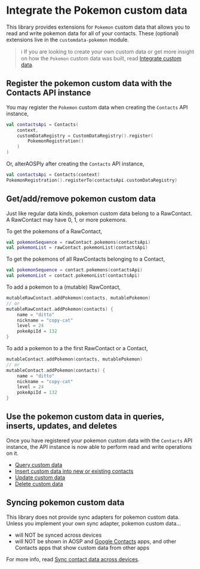# Integrate the Pokemon custom data

This library provides extensions for `Pokemon` custom data that allows you to read and write
pokemon data for all of your contacts. These (optional) extensions live in the 
`customdata-pokemon` module. 

> ℹ️ If you are looking to create your own custom data or get more insight on how the `Pokemon` 
> custom data was built, read [Integrate custom data](./../customdata/integrate-custom-data.md).

## Register the pokemon custom data with the Contacts API instance

You may register the `Pokemon` custom data when creating the `Contacts` API instance,

```kotlin
val contactsApi = Contacts(
    context,
    customDataRegistry = CustomDataRegistry().register(
        PokemonRegistration()
    )
)
```

Or, alterAOSPly after creating the `Contacts` API instance,

```kotlin
val contactsApi = Contacts(context)
PokemonRegistration().registerTo(contactsApi.customDataRegistry)
```

## Get/add/remove pokemon custom data

Just like regular data kinds, pokemon custom data belong to a RawContact. A RawContact may have 
0, 1, or more pokemons.

To get the pokemons of a RawContact,

```kotlin
val pokemonSequence = rawContact.pokemons(contactsApi)
val pokemonList = rawContact.pokemonList(contactsApi)
```

To get the pokemons of all RawContacts belonging to a Contact,

```kotlin
val pokemonSequence = contact.pokemons(contactsApi)
val pokemonList = contact.pokemonList(contactsApi)
```

To add a pokemon to a (mutable) RawContact,

```kotlin
mutableRawContact.addPokemon(contacts, mutablePokemon)
// or
mutableRawContact.addPokemon(contacts) {
    name = "ditto"
    nickname = "copy-cat"
    level = 24
    pokeApiId = 132
}
```

To add a pokemon to a the first RawContact or a Contact,

```kotlin
mutableContact.addPokemon(contacts, mutablePokemon)
// or
mutableContact.addPokemon(contacts) {
    name = "ditto"
    nickname = "copy-cat"
    level = 24
    pokeApiId = 132
}
```

## Use the pokemon custom data in queries, inserts, updates, and deletes

Once you have registered your pokemon custom data with the `Contacts` API instance, the API 
instance is now able to perform read and write operations on it.

- [Query custom data](./../customdata/query-custom-data.md)
- [Insert custom data into new or existing contacts](./../customdata/insert-custom-data.md)
- [Update custom data](./../customdata/update-custom-data.md)
- [Delete custom data](./../customdata/delete-custom-data.md)

## Syncing pokemon custom data

This library does not provide sync adapters for pokemon custom data. Unless you implement your
own sync adapter, pokemon custom data...

- will NOT be synced across devices
- will NOT be shown in AOSP and [Google Contacts][google-contacts] apps, and other Contacts apps
  that show custom data from other apps

For more info, read [Sync contact data across devices](./../entities/sync-contact-data.md).

[google-contacts]: https://play.google.com/store/apps/details?id=com.google.android.contacts